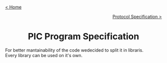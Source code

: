 [< Home](../README.md)

[<p align="right">Protocol Specification ></p>](../Protocol/README.md)

**<h1 align="center">PIC Program Specification</h1>**

For better mantainability of the code wedecided to split it in libraris.   
Every library can be used on it's own.